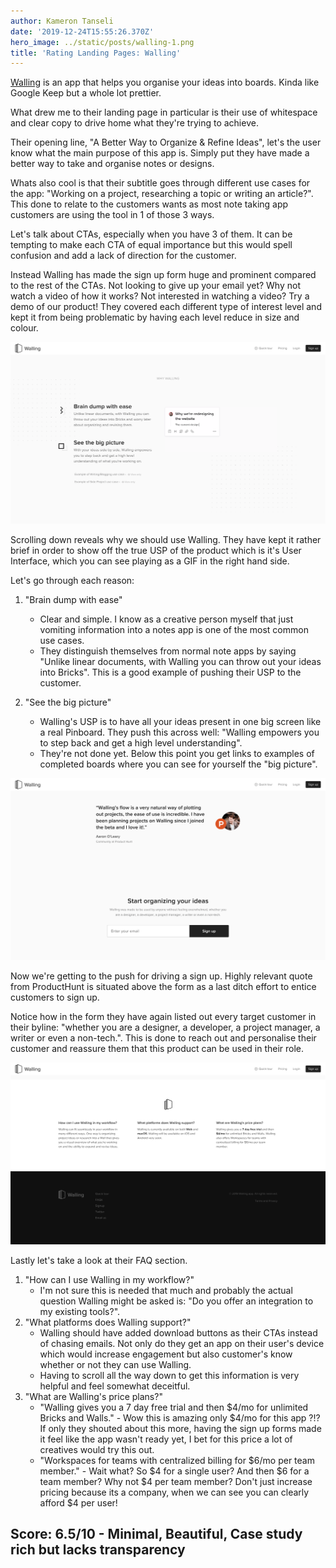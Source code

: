 ```yaml
---
author: Kameron Tanseli
date: '2019-12-24T15:55:26.370Z'
hero_image: ../static/posts/walling-1.png
title: 'Rating Landing Pages: Walling'
---
```


[Walling](https://walling.app) is an app that helps you organise your ideas into boards. Kinda like Google Keep but a whole lot prettier.

What drew me to their landing page in particular is their use of whitespace and clear copy to drive home what they're trying to achieve.

Their opening line, "A Better Way to Organize & Refine Ideas", let's the user know what the main purpose of this app is. Simply put they have made a better way to take and organise notes or designs.

Whats also cool is that their subtitle goes through different use cases for the app: "Working on a project, researching a topic or writing an article?". This done to relate to the customers wants as most note taking app customers are using the tool in 1 of those 3 ways.

Let's talk about CTAs, especially when you have 3 of them. It can be tempting to make each CTA of equal importance but this would spell confusion and add a lack of direction for the customer.

Instead Walling has made the sign up form huge and prominent compared to the rest of the CTAs. Not looking to give up your email yet? Why not watch a video of how it works? Not interested in watching a video? Try a demo of our product! They covered each different type of interest level and kept it from being problematic by having each level reduce in size and colour.

![Walling's Landing Page](../static/posts/walling-2.png)

Scrolling down reveals why we should use Walling. They have kept it rather brief in order to show off the true USP of the product which is it's User Interface, which you can see playing as a GIF in the right hand side.

Let's go through each reason:

1. "Brain dump with ease"
   * Clear and simple. I know as a creative person myself that just vomiting information into a notes app is one of the most common use cases.
   * They distinguish themselves from normal note apps by saying "Unlike linear documents, with Walling you can throw out your ideas into Bricks". This is a good example of pushing their USP to the customer.

2. "See the big picture"
   * Walling's USP is to have all your ideas present in one big screen like a real Pinboard. They push this across well: "Walling empowers you to step back and get a high level understanding".
   * They're not done yet. Below this point you get links to examples of completed boards where you can see for yourself the "big picture".

![Walling's Landing Page](../static/posts/walling-3.png)

Now we're getting to the push for driving a sign up. Highly relevant quote from ProductHunt is situated above the form as a last ditch effort to entice customers to sign up.

Notice how in the form they have again listed out every target customer in their byline: "whether you are a designer, a developer, a project manager, a writer or even a non-tech.". This is done to reach out and personalise their customer and reassure them that this product can be used in their role.

![Walling's Landing Page](../static/posts/walling-4.png)

Lastly let's take a look at their FAQ section.

1. "How can I use Walling in my workflow?"
   * I'm not sure this is needed that much and probably the actual question Walling might be asked is: "Do you offer an integration to my existing tools?".
2. "What platforms does Walling support?"
   * Walling should have added download buttons as their CTAs instead of chasing emails. Not only do they get an app on their user's device which would increase engagement but also customer's know whether or not they can use Walling.
   * Having to scroll all the way down to get this information is very helpful and feel somewhat deceitful.
3. "What are Walling's price plans?"
   * "Walling gives you a 7 day free trial and then $4/mo for unlimited Bricks and Walls." - Wow this is amazing only $4/mo for this app ?!? If only they shouted about this more, having the sign up forms made it feel like the app wasn't ready yet, I bet for this price a lot of creatives would try this out.
   * "Workspaces for teams with centralized billing for $6/mo per team member." - Wait what? So $4 for a single user? And then $6 for a team member? Why not $4 per team member? Don't just increase pricing because its a company, when we can see you can clearly afford $4 per user!

## Score: 6.5/10 - Minimal, Beautiful, Case study rich but lacks transparency